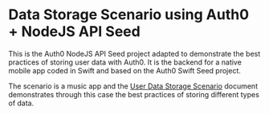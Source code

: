 # Data Storage Scenario using Auth0 + NodeJS API Seed

This is the Auth0 NodeJS API Seed project adapted to demonstrate the best practices of storing user data with Auth0. It is the backend for a native mobile app coded in Swift and based on the Auth0 Swift Seed project.

The scenario is a music app and the [User Data Storage Scenario](https://auth0.com/docs/tutorials/user-data-storage-scenario) document demonstrates through this case the best practices of storing different types of data.

